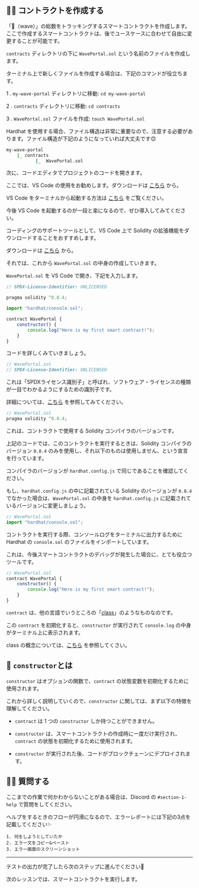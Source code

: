 👩‍💻 コントラクトを作成する
-------------------------------------------

「👋（wave）」の総数をトラッキングするスマートコントラクトを作成します。ここで作成するスマートコントラクトは、後でユースケースに合わせて自由に変更することが可能です。

`contracts` ディレクトリの下に `WavePortal.sol` という名前のファイルを作成します。

ターミナル上で新しくファイルを作成する場合は、下記のコマンドが役立ちます。

1 \. `my-wave-portal` ディレクトリに移動: `cd my-wave-portal`

2 \. `contracts` ディレクトリに移動: `cd contracts`

3 \. `WavePortal.sol` ファイルを作成: `touch WavePortal.sol`

Hardhat を使用する場合、ファイル構造は非常に重要なので、注意する必要があります。ファイル構造が下記のようになっていれば大丈夫です😊

```bash
my-wave-portal
    |_ contracts
           |_  WavePortal.sol
```

次に、コードエディタでプロジェクトのコードを開きます。

ここでは、VS Code の使用をお勧めします。ダウンロードは [こちら](https://azure.microsoft.com/ja-jp/products/visual-studio-code/) から。

VS Code をターミナルから起動する方法は [こちら](https://maku.blog/p/f5iv9kx/) をご覧ください。

今後 VS Code を起動するのが一段と楽になるので、ぜひ導入してみてください。

コーディングのサポートツールとして、VS Code 上で Solidity の拡張機能をダウンロードすることをおすすめします。

ダウンロードは [こちら](https://marketplace.visualstudio.com/items?itemName=JuanBlanco.solidity) から。

それでは、これから `WavePortal.sol` の中身の作成していきます。

`WavePortal.sol` を VS Code で開き、下記を入力します。

```javascript
// SPDX-License-Identifier: UNLICENSED

pragma solidity ^0.8.4;

import "hardhat/console.sol";

contract WavePortal {
    constructor() {
        console.log("Here is my first smart contract!");
    }
}
```

コードを詳しくみていきましょう。

```javascript
// WavePortal.sol
// SPDX-License-Identifier: UNLICENSED
```

これは「SPDXライセンス識別子」と呼ばれ、ソフトウェア・ライセンスの種類が一目でわかるようにするための識別子です。

詳細については、[こちら](https://www.skyarch.net/blog/?p=15940) を参照してみてください。

```javascript
// WavePortal.sol
pragma solidity ^0.8.4;
```

これは、コントラクトで使用する Solidity コンパイラのバージョンです。

上記のコードでは、このコントラクトを実行するときは、Solidity コンパイラのバージョン `0.8.4` のみを使用し、それ以下のものは使用しません、という宣言を行っています。

コンパイラのバージョンが `hardhat.config.js` で同じであることを確認してください。

もし、`hardhat.config.js` の中に記載されている Solidity のバージョンが `0.8.4` でなかった場合は、`WavePortal.sol` の中身を `hardhat.config.js` に記載されているバージョンに変更しましょう。

```javascript
// WavePortal.sol
import "hardhat/console.sol";
```

コントラクトを実行する際、コンソールログをターミナルに出力するために Hardhat の `console.sol` のファイルをインポートしています。

これは、今後スマートコントラクトのデバッグが発生した場合に、とても役立つツールです。

```javascript
// WavePortal.sol
contract WavePortal {
    constructor() {
        console.log("Here is my first smart contract!");
    }
}
```

`contract` は、他の言語でいうところの「[class](https://wa3.i-3-i.info/word1120.html)」のようなものなのです。

この `contract` を初期化すると、`constructor` が実行されて `console.log` の中身がターミナル上に表示されます。

class の概念については、[こちら](https://aiacademy.jp/media/?p=131) を参照してくさい。

🔩 `constructor`とは
-------

`constructor` はオプションの関数で、`contract` の状態変数を初期化するために使用されます。

これから詳しく説明していくので、`constructor` に関しては、まず以下の特徴を理解してください。

* `contract` は 1 つの `constructor` しか持つことができません。

* `constructor` は、スマートコントラクトの作成時に一度だけ実行され、`contract` の状態を初期化するために使用されます。

* `constructor` が実行された後、コードがブロックチェーンにデプロイされます。

🙋‍♂️ 質問する
-------------------------------------------
ここまでの作業で何かわからないことがある場合は、Discord の `#section-1-help` で質問をしてください。

ヘルプをするときのフローが円滑になるので、エラーレポートには下記の3点を記載してください✨

```
1. 何をしようとしていたか
2. エラー文をコピー&ペースト
3. エラー画面のスクリーンショット
```

----------------------------------
テストの出力が完了したら次のステップに進んでください🎉

次のレッスンでは、スマートコントラクトを実行します。
